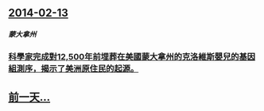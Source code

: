 ## [2014-02-13](/zh/news/2014/02/13/index.md)

##### 蒙大拿州
### [科學家完成對12,500年前埋葬在美國蒙大拿州的克洛維斯嬰兒的基因組測序，揭示了美洲原住民的起源。 ](/zh/news/2014/02/13/科學家完成對12500年前埋葬在美國蒙大拿州的克洛維斯嬰兒的基因組測序-揭示了美洲原住民的起源.md)
## [前一天...](/zh/news/2014/02/12/index.md)


